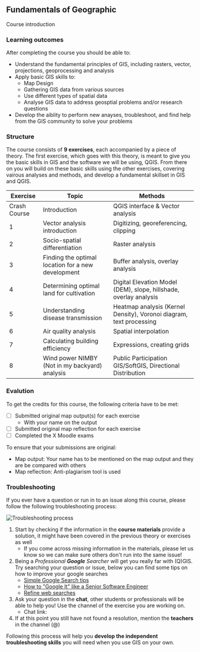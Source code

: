 ## Fundamentals of Geographic

 Course introduction

### Learning outcomes
After completing the course you should be able to:
- Understand the fundamental principles of GIS, including rasters, vector, projections, geoprocessing and analysis
- Apply basic GIS skills to:
	- Map Design
	- Gathering GIS data from various sources
	- Use different types of spatial data
	- Analyse GIS data to address geosptial problems and/or research questions 
- Develop the aiblity to perform new anayses, troubleshoot, and find help from the GIS community to solve your problems

### Structure
The course consists of **9 exercises**, each accompanied by a piece of theory. The first exercise, which goes with this theory, is meant to give you the basic skills in GIS and the software we will be using, QGIS. From there on you will build on these basic skills using the other exercises, covering vairous analyses and methods, and develop a fundamental skillset in GIS and QGIS. 

| Exercise | Topic | Methods |
|--|--|--|
| Crash Course | Introduction | QGIS interface & Vector analysis |
| 1 | Vector analysis introduction | Digitizing, georeferencing, clipping |
| 2 | Socio-spatial differentiation | Raster analysis |
| 3 | Finding the optimal location for a new development | Buffer analysis, overlay analysis |
| 4 | Determining optimal land for cultivation | Digital Elevation Model (DEM), slope, hillshade, overlay analysis |
| 5 | Understanding disease transmission | Heatmap analysis (Kernel Density), Voronoi diagram, text processing |
| 6 | Air quality analysis | Spatial interpolation
| 7 | Calculating building efficiency | Expressions, creating grids |
| 8 | Wind power NIMBY (Not in my backyard) analysis | Public Participation GIS/SoftGIS, Directional Distribution |

### Evalution
To get the credits for this course, the following criteria have to be met:
 - [ ] Submitted original map output(s) for each exercise
	 - With your name on the output
 - [ ] Submitted original map reflection for each exercise
 - [ ] Completed the X Moodle exams  

To ensure that your submissions are original:
- Map output: Your name has to be mentioned on the map output and they are be compared with others
- Map reflection: Anti-plagiarism tool is used

### Troubleshooting
If you ever have a question or run in to an issue along this course, please follow the following troubleshooting process: 

![Troubleshooting process](https://raw.githubusercontent.com/rowan8k/fundamentals-of-gis/master/Assets/GIS_troubleshooting_process.drawio.png)
1. Start by checking if the information in the **course materials** provide a solution, it might have been covered in the previous theory or exercises as well
	- If you come across missing information in the materials, please let us know so we can make sure others don't run into the same issue! 
2. Being a *Professional **Google** Searcher* will get you really far with (Q)GIS. Try searching your question or issue, below you can find some tips on how to improve your google searches
	- [Simple Google Search tips](https://www.youtube.com/watch?v=oIMTM168BK8)
	- [How to "Google It" like a Senior Software Engineer](https://www.youtube.com/watch?v=cEBkvm0-rg0)
	- [Refine web searches](https://support.google.com/websearch/answer/2466433?hl=en)
3. Ask your question in the **chat**, other students or professionals will be able to help you! Use the channel of the exercise you are working on. 
	- Chat link: 
5.  If at this point you still have not found a resolution, mention the **teachers** in the channel (@)

Following this process will help you **develop the independent troubleshooting skills** you will need when you use GIS on your own. 
<!--stackedit_data:
eyJkaXNjdXNzaW9ucyI6eyJyVXo5SGtTRnVBOXByQzV2Ijp7In
N0YXJ0IjoyMDI3LCJlbmQiOjIwMjgsInRleHQiOiJYIn0sInlW
aHVwYkd2elBIaks2SGsiOnsic3RhcnQiOjM0MjQsImVuZCI6Mz
QzNCwidGV4dCI6IkNoYXQgbGluazoifSwiYmE3cG0wTldjVEtq
UTc0dyI6eyJzdGFydCI6MzUxMCwiZW5kIjozNTE4LCJ0ZXh0Ij
oidGVhY2hlcnMifX0sImNvbW1lbnRzIjp7ImYxbXVqaGFlSnJu
S2p4T0wiOnsiZGlzY3Vzc2lvbklkIjoiclV6OUhrU0Z1QTlwck
M1diIsInN1YiI6ImdoOjQwMzA0Nzg4IiwidGV4dCI6IkFkZCBu
dW1iZXIiLCJjcmVhdGVkIjoxNjg2NzIwMjU4NDM3fSwiQndpRW
5OWDh0U3lYMXBwVCI6eyJkaXNjdXNzaW9uSWQiOiJ5Vmh1cGJH
dnpQSGpLNkhrIiwic3ViIjoiZ2g6NDAzMDQ3ODgiLCJ0ZXh0Ij
oiQWRkIGxpbmsiLCJjcmVhdGVkIjoxNjg2NzIwMzMwNTg5fSwi
Wm9zTmNLMnNaMFJjTXZsVSI6eyJkaXNjdXNzaW9uSWQiOiJiYT
dwbTBOV2NUS2pRNzR3Iiwic3ViIjoiZ2g6NDAzMDQ3ODgiLCJ0
ZXh0IjoiQWRkIG5hbWVzIiwiY3JlYXRlZCI6MTY4NjcyMDMzNT
I5M319LCJoaXN0b3J5IjpbMTU2NTgzMjA1MSwxMTgzNTcyNjI4
XX0=
-->